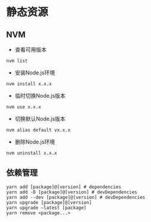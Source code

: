 # 静态资源

## NVM
- 查看可用版本
```
nvm list
```
- 安装Node.js环境
```
nvm install x.x.x
```
- 临时切换Node.js版本
```
nvm use x.x.x
```
- 切换默认Node.js版本
```
nvm alias default vx.x.x
```
- 删除Node.js环境
```
nvm uninstall x.x.x
```

## 依赖管理
```
yarn add [package]@[version] # dependencies
yarn add -D [package]@[version] # devDependencies
yarn add --dev [package]@[version] # devDependencies
yarn upgrade [package]@[version]
yarn upgrade –latest [package]
yarn remove <package...>
```
